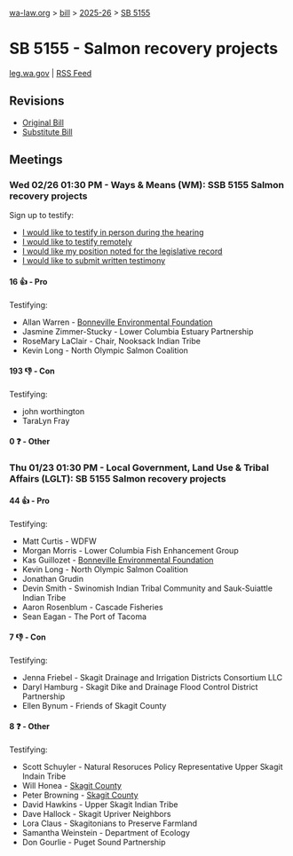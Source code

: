 [wa-law.org](/) > [bill](/bill/) > [2025-26](/bill/2025-26/) > [SB 5155](/bill/2025-26/sb/5155/)

# SB 5155 - Salmon recovery projects
[leg.wa.gov](https://app.leg.wa.gov/billsummary?BillNumber=5155&Year=2025&Initiative=false) | [RSS Feed](./rss.xml)

## Revisions
* [Original Bill](1/)
* [Substitute Bill](S/)

## Meetings
### Wed 02/26 01:30 PM - Ways & Means (WM): SSB 5155 Salmon recovery projects
Sign up to testify:
* [I would like to testify in person during the hearing](https://app.leg.wa.gov/csi/Testifier/Add?chamber=House&mId=32889&aId=164977&caId=26185&tId=1)
* [I would like to testify remotely](https://app.leg.wa.gov/csi/Testifier/Add?chamber=House&mId=32889&aId=164977&caId=26185&tId=2)
* [I would like my position noted for the legislative record](https://app.leg.wa.gov/csi/Testifier/Add?chamber=House&mId=32889&aId=164977&caId=26185&tId=3)
* [I would like to submit written testimony](https://app.leg.wa.gov/csi/Testifier/Add?chamber=House&mId=32889&aId=164977&caId=26185&tId=4)

#### 16 👍 - Pro
Testifying:
* Allan Warren - [Bonneville Environmental Foundation](/org/bonneville_environmental_foundation/)
* Jasmine Zimmer-Stucky - Lower Columbia Estuary Partnership
* RoseMary LaClair - Chair, Nooksack Indian Tribe
* Kevin Long - North Olympic Salmon Coalition

#### 193 👎 - Con
Testifying:
* john worthington
* TaraLyn Fray

#### 0 ❓ - Other

### Thu 01/23 01:30 PM - Local Government, Land Use & Tribal Affairs (LGLT): SB 5155 Salmon recovery projects
#### 44 👍 - Pro
Testifying:
* Matt Curtis - WDFW
* Morgan Morris - Lower Columbia Fish Enhancement Group
* Kas Guillozet - [Bonneville Environmental Foundation](/org/bonneville_environmental_foundation/)
* Kevin Long - North Olympic Salmon Coalition
* Jonathan Grudin
* Devin Smith - Swinomish Indian Tribal Community and Sauk-Suiattle Indian Tribe
* Aaron Rosenblum - Cascade Fisheries
* Sean Eagan - The Port of Tacoma

#### 7 👎 - Con
Testifying:
* Jenna Friebel - Skagit Drainage and Irrigation Districts Consortium LLC
* Daryl Hamburg - Skagit Dike and Drainage Flood Control District Partnership
* Ellen Bynum - Friends of Skagit County

#### 8 ❓ - Other
Testifying:
* Scott Schuyler - Natural Resoruces Policy Representative Upper Skagit Indain Tribe
* Will Honea - [Skagit County](/org/skagit_county/)
* Peter Browning - [Skagit County](/org/skagit_county/)
* David Hawkins - Upper Skagit Indian Tribe
* Dave Hallock - Skagit Upriver Neighbors
* Lora Claus - Skagitonians to Preserve Farmland
* Samantha Weinstein - Department of Ecology
* Don Gourlie - Puget Sound Partnership
